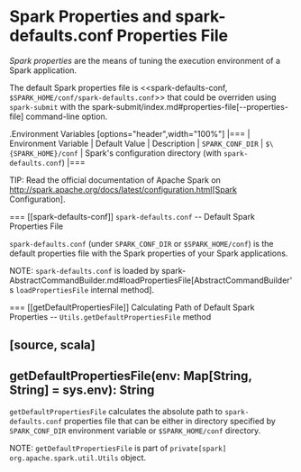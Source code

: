 # Spark Properties and spark-defaults.conf Properties File

*Spark properties* are the means of tuning the execution environment of a Spark application.

The default Spark properties file is <<spark-defaults-conf, `$SPARK_HOME/conf/spark-defaults.conf`>> that could be overriden using `spark-submit` with the spark-submit/index.md#properties-file[--properties-file] command-line option.

.Environment Variables
[options="header",width="100%"]
|===
| Environment Variable | Default Value | Description
| `SPARK_CONF_DIR` | `$\{SPARK_HOME}/conf` | Spark's configuration directory (with `spark-defaults.conf`)
|===

TIP: Read the official documentation of Apache Spark on http://spark.apache.org/docs/latest/configuration.html[Spark Configuration].

=== [[spark-defaults-conf]] `spark-defaults.conf` -- Default Spark Properties File

`spark-defaults.conf` (under `SPARK_CONF_DIR` or `$SPARK_HOME/conf`) is the default properties file with the Spark properties of your Spark applications.

NOTE: `spark-defaults.conf` is loaded by spark-AbstractCommandBuilder.md#loadPropertiesFile[AbstractCommandBuilder's `loadPropertiesFile` internal method].

=== [[getDefaultPropertiesFile]] Calculating Path of Default Spark Properties -- `Utils.getDefaultPropertiesFile` method

[source, scala]
----
getDefaultPropertiesFile(env: Map[String, String] = sys.env): String
----

`getDefaultPropertiesFile` calculates the absolute path to `spark-defaults.conf` properties file that can be either in directory specified by `SPARK_CONF_DIR` environment variable or `$SPARK_HOME/conf` directory.

NOTE: `getDefaultPropertiesFile` is part of `private[spark]` `org.apache.spark.util.Utils` object.
